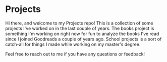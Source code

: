 # Projects

Hi there, and welcome to my Projects repo! This is a collection of some projects I've worked on in the last couple of years. The books project is something I'm working on right now for fun to analyze the books I've read since I joined Goodreads a couple of years ago. School projects is a sort of catch-all for things I made while working on my master's degree.

Feel free to reach out to me if you have any questions or feedback!